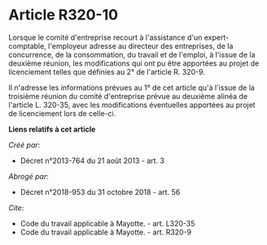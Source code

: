 # Article R320-10

Lorsque le comité d'entreprise recourt à l'assistance d'un expert-comptable, l'employeur adresse au directeur des
entreprises, de la concurrence, de la consommation, du travail et de l'emploi, à l'issue de la deuxième réunion, les
modifications qui ont pu être apportées au projet de licenciement telles que définies au 2° de l'article R. 320-9. 

Il n'adresse les informations prévues au 1° de cet article qu'à l'issue de la troisième réunion du comité d'entreprise prévue
au deuxième alinéa de l'article L. 320-35, avec les modifications éventuelles apportées au projet de licenciement lors de
celle-ci.

**Liens relatifs à cet article**

_Créé par_:

  - Décret n°2013-764 du 21 août 2013 - art. 3

_Abrogé par_:

  - Décret n°2018-953 du 31 octobre 2018 - art. 56

_Cite_:

  - Code du travail applicable à Mayotte. - art. L320-35
  - Code du travail applicable à Mayotte. - art. R320-9
